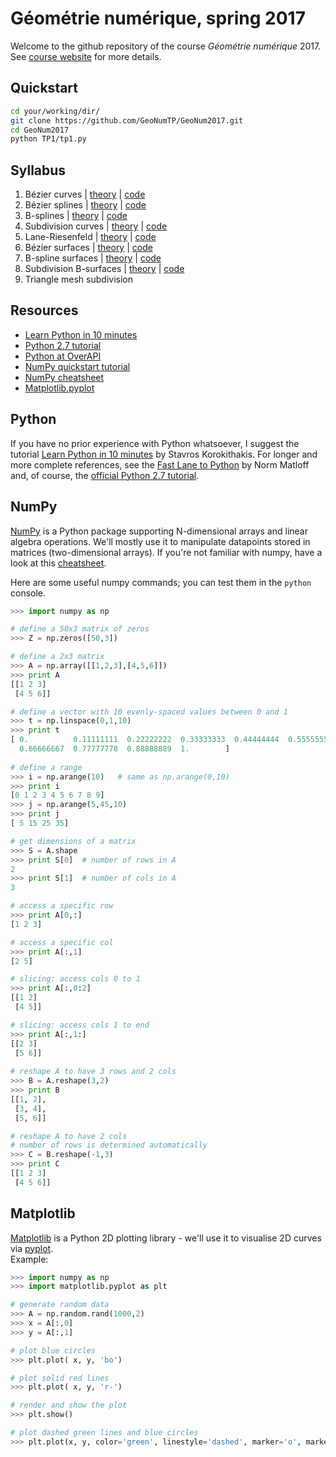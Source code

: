 # Géométrie numérique, spring 2017
Welcome to the github repository of the course *Géométrie numérique* 2017.  
See [course website](https://tiborstanko.sk/teaching/geo-num-2017/) for more details.

## Quickstart
```bash
cd your/working/dir/
git clone https://github.com/GeoNumTP/GeoNum2017.git
cd GeoNum2017
python TP1/tp1.py
```

## Syllabus
1. Bézier curves | [theory](https://tiborstanko.sk/teaching/geo-num-2017/tp1.html) | [code](https://github.com/GeoNumTP/GeoNum2017/tree/master/TP1#tp1--bézier-curves-de-casteljaus-algorithm)  
1. Bézier splines | [theory](https://tiborstanko.sk/teaching/geo-num-2017/tp2.html) | [code](https://github.com/GeoNumTP/GeoNum2017/tree/master/TP2#tp2--bézier-splines-ck-smoothness)  
1. B-splines | [theory](https://tiborstanko.sk/teaching/geo-num-2017/tp3.html) | [code](https://github.com/GeoNumTP/GeoNum2017/tree/master/TP3#tp3--b-splines-de-boors-algorithm)  
1. Subdivision curves | [theory](https://tiborstanko.sk/teaching/geo-num-2017/tp4.html) | [code](https://github.com/GeoNumTP/GeoNum2017/tree/master/TP4#tp4--subdivision-curves)  
1. Lane-Riesenfeld | [theory](https://tiborstanko.sk/teaching/geo-num-2017/tp5.html) | [code](https://github.com/GeoNumTP/GeoNum2017/tree/master/TP5#tp5--lane-riesenfeld-algorithm) 
1. Bézier surfaces | [theory](https://tiborstanko.sk/teaching/geo-num-2017/tp6.html) | [code](https://github.com/GeoNumTP/GeoNum2017/tree/master/TP6#tp6--bezier-surfaces)
1. B-spline surfaces | [theory](https://tiborstanko.sk/teaching/geo-num-2017/tp7.html) | [code](https://github.com/GeoNumTP/GeoNum2017/tree/master/TP7#tp7--b-spline-surfaces)
1. Subdivision B-surfaces | [theory](https://tiborstanko.sk/teaching/geo-num-2017/tp8.html) | [code](https://github.com/GeoNumTP/GeoNum2017/tree/master/TP8#tp8--uniform-b-splines-as-subdivision-surfaces)
1. Triangle mesh subdivision

## Resources
* [Learn Python in 10 minutes](https://www.stavros.io/tutorials/python/)
* [Python 2.7 tutorial](https://docs.python.org/2.7/tutorial/)
* [Python at OverAPI](http://overapi.com/python)
* [NumPy quickstart tutorial](https://docs.scipy.org/doc/numpy-dev/user/quickstart.html)
* [NumPy cheatsheet](https://s3.amazonaws.com/assets.datacamp.com/blog_assets/Numpy_Python_Cheat_Sheet.pdf)
* [Matplotlib.pyplot](http://matplotlib.org/api/pyplot_api.html#matplotlib.pyplot.plot)

## Python
If you have no prior experience with Python whatsoever, I suggest the tutorial
[Learn Python in 10 minutes](https://www.stavros.io/tutorials/python/) by Stavros Korokithakis.
For longer and more complete references, see the [Fast Lane to Python](http://heather.cs.ucdavis.edu/~matloff/Python/PLN/FastLanePython.pdf) by Norm Matloff and, of course, the [official Python 2.7 tutorial](https://docs.python.org/2.7/tutorial/).

## NumPy
[NumPy](http://www.numpy.org/) is a Python package supporting N-dimensional arrays and linear algebra operations. We'll mostly use it to manipulate datapoints stored in matrices (two-dimensional arrays).
If you're not familiar with numpy, have a look at this [cheatsheet](https://s3.amazonaws.com/assets.datacamp.com/blog_assets/Numpy_Python_Cheat_Sheet.pdf).

Here are some useful numpy commands; you can test them in the `python` console.

```python
>>> import numpy as np

# define a 50x3 matrix of zeros
>>> Z = np.zeros([50,3])

# define a 2x3 matrix
>>> A = np.array([[1,2,3],[4,5,6]])
>>> print A
[[1 2 3]
 [4 5 6]]

# define a vector with 10 evenly-spaced values between 0 and 1 
>>> t = np.linspace(0,1,10)
>>> print t 
[ 0.          0.11111111  0.22222222  0.33333333  0.44444444  0.55555556
  0.66666667  0.77777778  0.88888889  1.        ]
  
# define a range
>>> i = np.arange(10)   # same as np.arange(0,10)
>>> print i
[0 1 2 3 4 5 6 7 8 9]
>>> j = np.arange(5,45,10)
>>> print j
[ 5 15 25 35]

# get dimensions of a matrix
>>> S = A.shape
>>> print S[0]  # number of rows in A 
2
>>> print S[1]  # number of cols in A
3

# access a specific row
>>> print A[0,:]
[1 2 3]

# access a specific col
>>> print A[:,1]
[2 5]

# slicing: access cols 0 to 1
>>> print A[:,0:2]
[[1 2]
 [4 5]]

# slicing: access cols 1 to end
>>> print A[:,1:]
[[2 3]
 [5 6]]
 
# reshape A to have 3 rows and 2 cols
>>> B = A.reshape(3,2)
>>> print B
[[1, 2],
 [3, 4],
 [5, 6]]

# reshape A to have 2 cols
# number of rows is determined automatically
>>> C = B.reshape(-1,3)
>>> print C
[[1 2 3]
 [4 5 6]]
```

## Matplotlib
[Matplotlib](http://matplotlib.org/) is a Python 2D plotting library - we'll use it to visualise 2D curves 
via [pyplot](http://matplotlib.org/api/pyplot_api.html#matplotlib.pyplot.plot).  
Example:
```python
>>> import numpy as np
>>> import matplotlib.pyplot as plt

# generate random data
>>> A = np.random.rand(1000,2)
>>> x = A[:,0]
>>> y = A[:,1]

# plot blue circles
>>> plt.plot( x, y, 'bo')

# plot solid red lines
>>> plt.plot( x, y, 'r-')

# render and show the plot
>>> plt.show()

# plot dashed green lines and blue circles
>>> plt.plot(x, y, color='green', linestyle='dashed', marker='o', markerfacecolor='blue', markersize=12)
```
